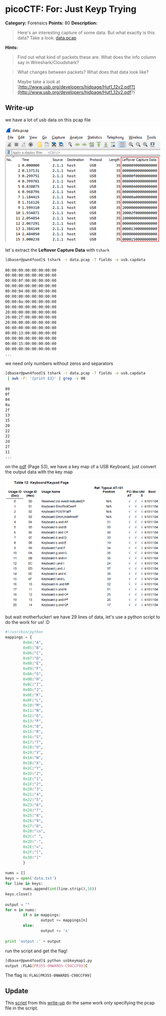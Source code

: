 # picoCTF: For: Just Keyp Trying

**Category:** Forensics
**Points:** 80
**Description:**

> Here's an interesting capture of some data. But what exactly is this data? Take a look: [data.pcap](https://github.com/dbaser/CTF-Write-ups/blob/master/picoCTF-2017/for80-just_keyp_trying/data.pcap)

**Hints:**

> Find out what kind of packets these are. What does the info column say in Wireshark/Cloudshark?

> What changes between packets? What does that data look like?

> Maybe take a look at [http://www.usb.org/developers/hidpage/Hut1_12v2.pdf?](http://www.usb.org/developers/hidpage/Hut1_12v2.pdf?)

## Write-up

we have a lot of usb data on this pcap file

![wireshark](https://raw.githubusercontent.com/dbaser/CTF-Write-ups/master/picoCTF-2017/for80-just_keyp_trying/for80-just_keyp_trying-01.png)

let´s extract the **Leftover Capture Data** with `tshark`

```bash
[dbaser@pwn4food]$ tshark -r data.pcap -T fields -e usb.capdata

00:00:09:00:00:00:00:00
00:00:00:00:00:00:00:00
00:00:0f:00:00:00:00:00
00:00:00:00:00:00:00:00
00:00:04:00:00:00:00:00
00:00:00:00:00:00:00:00
00:00:0a:00:00:00:00:00
00:00:00:00:00:00:00:00
20:00:00:00:00:00:00:00
20:00:2f:00:00:00:00:00
20:00:00:00:00:00:00:00
00:00:00:00:00:00:00:00
00:00:13:00:00:00:00:00
00:00:00:00:00:00:00:00
00:00:15:00:00:00:00:00
00:00:00:00:00:00:00:00
...
```    

we need only numbers without zeros and separators

```bash
[dbaser@pwn4food]$ tshark -r data.pcap -T fields -e usb.capdata
 | awk -F: '{print $3}' | grep -v 00 

09
0f
04
0a
2f
13
15
20
22
22
2d
27
11
...
```   

on the [pdf](http://www.usb.org/developers/hidpage/Hut1_12v2.pdf?) (Page 53), we have a key map of a USB Keyboard, just convert the output data with the key map

![keymap](https://raw.githubusercontent.com/dbaser/CTF-Write-ups/master/picoCTF-2017/for80-just_keyp_trying/for80-just_keyp_trying-02.png)

but wait motherfucker! we have 29 lines of data, let's use a python script to do the work for us! :D

```python
#!/usr/bin/python
mappings = {
        0x04:"A",
        0x05:"B",
        0x06:"C",
        0x07:"D",
        0x08:"E",
        0x09:"F",
        0x0A:"G",
        0x0B:"H",
        0x0C:"I",
        0x0D:"J",
        0x0E:"K",
        0x0F:"L",
        0x10:"M",
        0x11:"N",
        0x12:"O",
        0x13:"P",
        0x14:"Q",
        0x15:"R",
        0x16:"S",
        0x17:"T",
        0x18:"U",
        0x19:"V",
        0x1A:"W",
        0x1B:"X",
        0x1C:"Y",
        0x1D:"Z",
        0x1E:"1",
        0x1F:"2",
        0x20:"3",
        0x21:"4",
        0x22:"5",
        0x23:"6",
        0x24:"7",
        0x25:"8",
        0x26:"9",
        0x27:"0",
        0x28:"\n",
        0x2C:" ",
        0x2D:"-",
        0x2E:"=",
        0x2F:"[",
        0x30:"]"
        }
 
nums = []
keys = open('data.txt')
for line in keys:
        nums.append(int(line.strip(),16))
keys.close()
 
output = ""
for n in nums:
        if n in mappings:
                output += mappings[n]
        else:
                output += 'x'
 
print 'output :' + output
```
run the script and get the flag!

```bash
[dbaser@pwn4food]$ python usbkeymap1.py
output :FLAG[PR355-0NWARDS-C98CCF99]C
```   
The flag is: `FLAG[PR355-0NWARDS-C98CCF99]`

## Update

This [script](https://github.com/dbaser/CTF-Write-ups/blob/master/picoCTF-2017/for80-just_keyp_trying/usbkeymap2.py) from this [write-up](https://webstersprodigy.net/2012/11/09/csaw-2012-quals-tutorialwriteup/) do the same work only specifying the pcap file in the script.